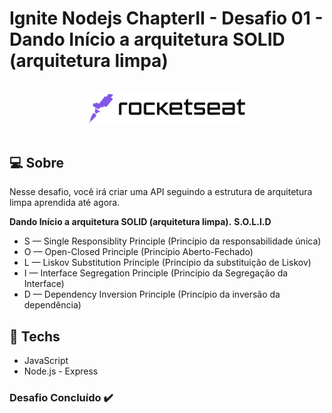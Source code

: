 # Ignite  Nodejs ChapterII - Desafio  01 - Dando Início a arquitetura SOLID (arquitetura limpa)


<div align="center">
  <br>
  <img alt="Logo" width="250px" src="https://raw.githubusercontent.com/Rocketseat/awesome/master/assets/logo_rocketseat.png" />
  <br>
  <br>
</div>

## :computer: Sobre  
Nesse desafio, você irá criar uma API seguindo a estrutura de arquitetura limpa aprendida até agora. <br>

<strong>Dando Início a arquitetura SOLID (arquitetura limpa).</strong> 
<strong>S.O.L.I.D</strong>
<ul>
  <li>S — Single Responsiblity Principle (Princípio da responsabilidade única)</li>
  <li>O — Open-Closed Principle (Princípio Aberto-Fechado)</li>
  <li>L — Liskov Substitution Principle (Princípio da substituição de Liskov)</li>
  <li>I — Interface Segregation Principle (Princípio da Segregação da Interface)</li>
  <li> D — Dependency Inversion Principle (Princípio da inversão da dependência)</li>
</ul>


## 🚀 Techs

<ul>
  <li>JavaScript</li>
  <li>Node.js - Express</li>
</ul>

### Desafio Concluído ✔️


 
